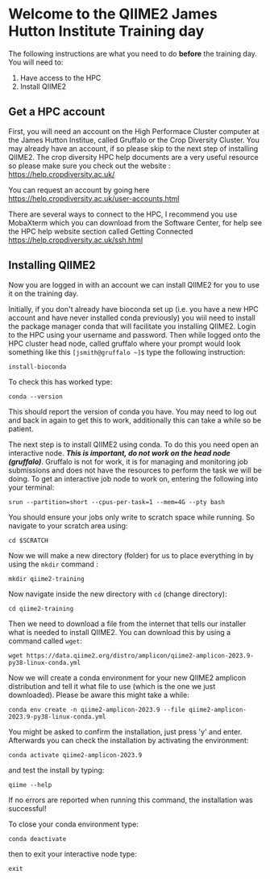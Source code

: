 # Welcome to the QIIME2 James Hutton Institute Training day

The following instructions are what you need to do **before** the training day. You will need to:  

1. Have access to the HPC
2. Install QIIME2

## Get a HPC account

First, you will need an account on the High Performace Cluster computer at the James Hutton Institue, called Gruffalo or the Crop Diversity Cluster. You may already have an account, if so please skip to the next step of installing QIIME2. The crop diversity HPC help documents are a very useful resource so please make sure you check out the website : https://help.cropdiversity.ac.uk/ 

You can request an account by going here https://help.cropdiversity.ac.uk/user-accounts.html  

There are several ways to connect to the HPC, I recommend you use MobaXterm which you can download from the Software Center, for help see the HPC help website section called Getting Connected https://help.cropdiversity.ac.uk/ssh.html



## Installing QIIME2

Now you are logged in with an account we can install QIIME2 for you to use it on the training day. 

Initially, if you don't already have bioconda set up (i.e. you have a new HPC account and have never installed conda previously) you wiil need to install the package manager conda that will facilitate you installing QIIME2. Login to the HPC using your username and password. Then while logged onto the HPC cluster head node, called gruffalo where your prompt would look something like this `[jsmith@gruffalo ~]$` type the following instruction:

```
install-bioconda
```
To check this has worked type:

```
conda --version
```
This should report the version of conda you have. You may need to log out and back in again to get this to work, additionally this can take a while so be patient. 

The next step is to install QIIME2 using conda. To do this you need open an interactive node. ***This is important, do not work on the head node (gruffalo)***. Gruffalo is not for work, it is for managing and monitoring job submissions and does not have the resources to perform the task we will be doing. To get an interactive job node to work on, entering the following into your terminal:
```
srun --partition=short --cpus-per-task=1 --mem=4G --pty bash 
```
You should ensure your jobs only write to scratch space while running. So navigate to your scratch area using:
```
cd $SCRATCH
```
Now we will make a new directory (folder) for us to place everything in by using the `mkdir` command :

```
mkdir qiime2-training
```
Now navigate inside the new directory with `cd` (change directory):
```
cd qiime2-training
```
Then we need to download a file from the internet that tells our installer what is needed to install QIIME2. You can download this by using a command called `wget`:

```
wget https://data.qiime2.org/distro/amplicon/qiime2-amplicon-2023.9-py38-linux-conda.yml
```

Now we will create a conda environment for your new QIIME2 amplicon distribution and tell it what file to use (which is the one we just downloaded). Please be aware this might take a while:

```
conda env create -n qiime2-amplicon-2023.9 --file qiime2-amplicon-2023.9-py38-linux-conda.yml
```

You might be asked to confirm the installation, just press 'y' and enter. Afterwards you can check the installation by activating the environment:
```
conda activate qiime2-amplicon-2023.9
```
and test the install by typing:
```
qiime --help
```
If no errors are reported when running this command, the installation was successful!

To close your conda environment type:
```
conda deactivate
```
then to exit your interactive node type:
```
exit
```


